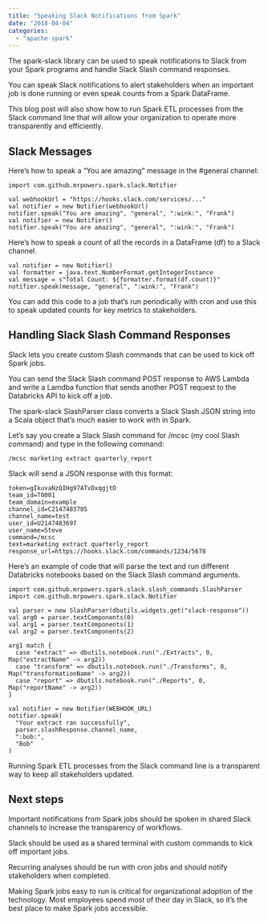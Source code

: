 ```yaml
---
title: "Speaking Slack Notifications from Spark"
date: "2018-04-04"
categories: 
  - "apache-spark"
---
```


The spark-slack library can be used to speak notifications to Slack from your Spark programs and handle Slack Slash command responses.

You can speak Slack notifications to alert stakeholders when an important job is done running or even speak counts from a Spark DataFrame.

This blog post will also show how to run Spark ETL processes from the Slack command line that will allow your organization to operate more transparently and efficiently.

## Slack Messages

Here’s how to speak a “You are amazing” message in the #general channel:

```
import com.github.mrpowers.spark.slack.Notifier

val webhookUrl = "https://hooks.slack.com/services/..."
val notifier = new Notifier(webhookUrl)
notifier.speak("You are amazing", "general", ":wink:", "Frank")
val notifier = new Notifier()
notifier.speak("You are amazing", "general", ":wink:", "Frank")
```

Here’s how to speak a count of all the records in a DataFrame (df) to a Slack channel.

```
val notifier = new Notifier()
val formatter = java.text.NumberFormat.getIntegerInstance
val message = s"Total Count: ${formatter.format(df.count)}"
notifier.speak(message, "general", ":wink:", "Frank")
```

You can add this code to a job that’s run periodically with cron and use this to speak updated counts for key metrics to stakeholders.

## Handling Slack Slash Command Responses

Slack lets you create custom Slash commands that can be used to kick off Spark jobs.

You can send the Slack Slash command POST response to AWS Lambda and write a Lamdba function that sends another POST request to the Databricks API to kick off a job.

The spark-slack SlashParser class converts a Slack Slash JSON string into a Scala object that’s much easier to work with in Spark.

Let’s say you create a Slack Slash command for /mcsc (my cool Slash command) and type in the following command:

```
/mcsc marketing extract quarterly_report
```

Slack will send a JSON response with this format:

```
token=gIkuvaNzQIHg97ATvDxqgjtO
team_id=T0001
team_domain=example
channel_id=C2147483705
channel_name=test
user_id=U2147483697
user_name=Steve
command=/mcsc
text=marketing extract quarterly_report
response_url=https://hooks.slack.com/commands/1234/5678
```

Here’s an example of code that will parse the text and run different Databricks notebooks based on the Slack Slash command arguments.

```
import com.github.mrpowers.spark.slack.slash_commands.SlashParser
import com.github.mrpowers.spark.slack.Notifier

val parser = new SlashParser(dbutils.widgets.get("slack-response"))
val arg0 = parser.textComponents(0)
val arg1 = parser.textComponents(1)
val arg2 = parser.textComponents(2)

arg1 match {
  case "extract" => dbutils.notebook.run("./Extracts", 0, Map("extractName" -> arg2))
  case "transform" => dbutils.notebook.run("./Transforms", 0, Map("transformationName" -> arg2))
  case "report" => dbutils.notebook.run("./Reports", 0, Map("reportName" -> arg2))
}

val notifier = new Notifier(WEBHOOK_URL)
notifier.speak(
  "Your extract ran successfully",
  parser.slashResponse.channel_name,
  ":bob:",
  "Bob"
)
```

Running Spark ETL processes from the Slack command line is a transparent way to keep all stakeholders updated.

## Next steps

Important notifications from Spark jobs should be spoken in shared Slack channels to increase the transparency of workflows.

Slack should be used as a shared terminal with custom commands to kick off important jobs.

Recurring analyses should be run with cron jobs and should notify stakeholders when completed.

Making Spark jobs easy to run is critical for organizational adoption of the technology. Most employees spend most of their day in Slack, so it’s the best place to make Spark jobs accessible.
